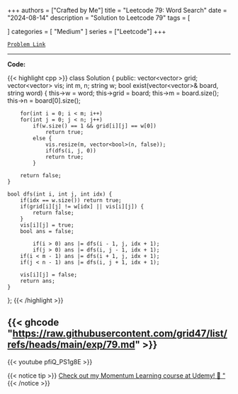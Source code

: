 
+++
authors = ["Crafted by Me"]
title = "Leetcode 79: Word Search"
date = "2024-08-14"
description = "Solution to Leetcode 79"
tags = [
    
]
categories = [
    "Medium"
]
series = ["Leetcode"]
+++



[`Problem Link`](https://leetcode.com/problems/word-search/description/)

---

**Code:**

{{< highlight cpp >}}
class Solution {
public:
    vector<vector<char>> grid;
    vector<vector<bool>> vis;
    int m, n;
    string w;
    bool exist(vector<vector<char>>& board, string word) {
        this->w = word;
        this->grid = board;
        this->m = board.size();
        this->n = board[0].size();

        for(int i = 0; i < m; i++)
        for(int j = 0; j < n; j++)
            if(w.size() == 1 && grid[i][j] == w[0])
                return true;
            else {
                vis.resize(m, vector<bool>(n, false));
                if(dfs(i, j, 0))
                return true;
            }

        return false;
    }
    
    bool dfs(int i, int j, int idx) {
        if(idx == w.size()) return true;
        if(grid[i][j] != w[idx] || vis[i][j]) {
            return false;
        }
        vis[i][j] = true;
        bool ans = false;
        
            if(i > 0) ans |= dfs(i - 1, j, idx + 1);
            if(j > 0) ans |= dfs(i, j - 1, idx + 1);
        if(i < m - 1) ans |= dfs(i + 1, j, idx + 1);
        if(j < n - 1) ans |= dfs(i, j + 1, idx + 1);     

        vis[i][j] = false;
        return ans;
    }
};
{{< /highlight >}}

{{< ghcode "https://raw.githubusercontent.com/grid47/list/refs/heads/main/exp/79.md" >}}
---
{{< youtube pfiQ_PS1g8E >}}

{{< notice tip >}}
[Check out my Momentum Learning course at Udemy! 🚀 "](https://www.udemy.com/course/blind-75-the-data-structures-and-algorithms-essentials/)
{{< /notice >}}

